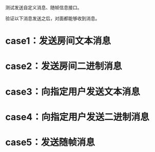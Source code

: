 测试发送自定义消息、随帧信息接口。 

验证以下消息发送之后，对面都能够收到消息。  
# case1：发送房间文本消息
# case2：发送房间二进制消息
# case3：向指定用户发送文本消息
# case4：向指定用户发送二进制消息
# case5：发送随帧消息

